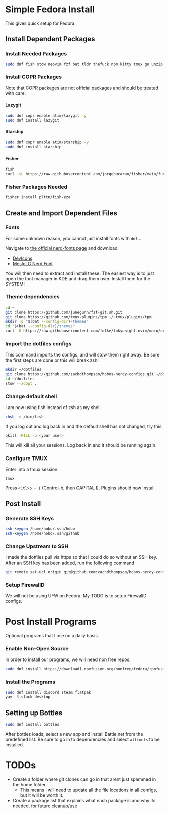 # Simple Fedora Install

This gives quick setup for Fedora.

## Install Dependent Packages

### Install Needed Packages

```bash
sudo dnf fish stow neovim fzf bat tldr thefuck npm kitty tmux go unzip xclip fastfetch spectacle solaar
```

### Install COPR Packages

Note that COPR packages are not official packages and should be treated with care.

#### Lazygit

```bash
sudo dnf copr enable atim/lazygit -y
sudo dnf install lazygit
```

#### Starship

```bash
sudo dnf copr enable atim/starship -y
sudo dnf install starship
```

#### Fisher

```bash
fish
curl -sL https://raw.githubusercontent.com/jorgebucaran/fisher/main/functions/fisher.fish | source && fisher install jorgebucaran/fisher
```

### Fisher Packages Needed

```bash
fisher install plttn/fish-eza
```

## Create and Import Dependent Files

### Fonts

For some unknown reason, you cannot just install fonts with `dnf`...

Navigate to [the official nerd-fonts page](https://www.nerdfonts.com/) and download

- [DevIcons](http://vorillaz.github.io/devicons/#/main)
- [MesloLG Nerd Font](https://www.nerdfonts.com/font-downloads)

You will then need to extract and install these. The easiest way is to just open the font manager in KDE and drag them over. Install them for the SYSTEM!

### Theme dependencies

```bash
cd ~
git clone https://github.com/junegunn/fzf-git.sh.git
git clone https://github.com/tmux-plugins/tpm ~/.tmux/plugins/tpm
mkdir -p "$(bat --config-dir)/themes"
cd "$(bat --config-dir)/themes"
curl -O https://raw.githubusercontent.com/folke/tokyonight.nvim/main/extras/sublime/tokyonight_night.tmTheme
```

### Import the dotfiles configs

This command imports the configs, and will stow them right away. Be sure the first steps are done or this will break zsh!

```bash
mkdir ~/dotfiles
git clone https://github.com/zachdthompson/hobos-nerdy-configs.git ~/dotfiles
cd ~/dotfiles
stow --adopt .
```

### Change default shell

I am now using fish instead of zsh as my shell

```bash
chsh -s /bin/fish
```

If you log out and log back in and the default shell has not changed, try this:

```bash
pkill -KILL -u <your user>
```

This will kill all your sessions. Log back in and it should be running again.

### Configure TMUX

Enter into a tmux session:

```brew
tmux
```

Press `<Ctl>b + I` (Control-b, then CAPITAL I).
Plugins should now install.

## Post Install

### Generate SSH Keys

```bash
ssh-keygen /home/hobo/.ssh/hobo
ssh-keygen /home/hobo/.ssh/github
```

### Change Upstream to SSH

I made the dotfiles pull via https so that I could do so without an SSH key. After an SSH key has been added, run the following command

```bash
git remote set-url origin git@github.com:zachdthompson/hobos-nerdy-configs.git
```

### Setup FirewallD

We will not be using UFW on Fedora. My TODO is to setup FirewallD configs.

# Post Install Programs

Optional programs that I use on a daily basis.

### Enable Non-Open Source

In order to install our programs, we will need non free repos.

```bash
sudo dnf install https://download1.rpmfusion.org/nonfree/fedora/rpmfusion-nonfree-release-$(rpm -E %fedora).noarch.rpm
```

### Install the Programs

```bash
sudo dnf install discord steam flatpak
yay -S slack-desktop
```

## Setting up Bottles

```bash
sudo dnf install bottles
```

After bottles loads, select a new app and install Battle.net from the predefined list.
Be sure to go in to dependencies and select `allfonts` to be installed.

# TODOs

- Create a folder where git clones can go in that arent just spammed in the home folder.
  - This means I will need to update all the file locations in all configs, but it will be worth it.
- Create a package list that explains what each package is and why its needed, for future cleanup/use
